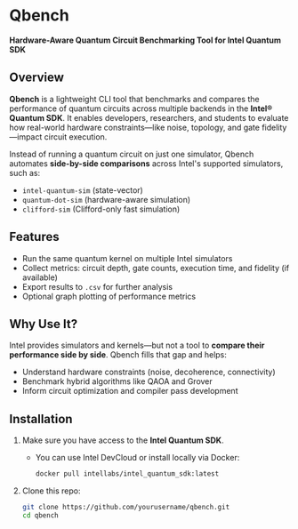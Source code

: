 # Qbench
**Hardware-Aware Quantum Circuit Benchmarking Tool for Intel Quantum SDK**

## Overview

**Qbench** is a lightweight CLI tool that benchmarks and compares the performance of quantum circuits across multiple backends in the **Intel® Quantum SDK**. It enables developers, researchers, and students to evaluate how real-world hardware constraints—like noise, topology, and gate fidelity—impact circuit execution.

Instead of running a quantum circuit on just one simulator, Qbench automates **side-by-side comparisons** across Intel's supported simulators, such as:
- `intel-quantum-sim` (state-vector)
- `quantum-dot-sim` (hardware-aware simulation)
- `clifford-sim` (Clifford-only fast simulation)

## Features
- Run the same quantum kernel on multiple Intel simulators
- Collect metrics: circuit depth, gate counts, execution time, and fidelity (if available)
- Export results to `.csv` for further analysis
- Optional graph plotting of performance metrics

## Why Use It?
Intel provides simulators and kernels—but not a tool to **compare their performance side by side**. Qbench fills that gap and helps:
- Understand hardware constraints (noise, decoherence, connectivity)
- Benchmark hybrid algorithms like QAOA and Grover
- Inform circuit optimization and compiler pass development

## Installation

1. Make sure you have access to the **Intel Quantum SDK**.
   - You can use Intel DevCloud or install locally via Docker:
     ```bash
     docker pull intellabs/intel_quantum_sdk:latest
     ```

2. Clone this repo:
   ```bash
   git clone https://github.com/yourusername/qbench.git
   cd qbench
